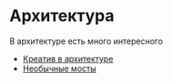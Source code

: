 # Архитектура

В архитектуре есть много интересного

* [Креатив в архитектуре](./Креатив%20в%20архитектуре/index.md)
* [Необычные мосты](./Необычные%20мосты/index.md)

